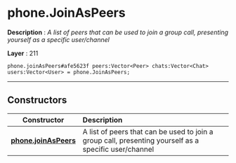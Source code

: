 # phone.JoinAsPeers

**Description** : *A list of peers that can be used to join a group call, presenting yourself as a specific user/channel*

**Layer** : 211

```tl
phone.joinAsPeers#afe5623f peers:Vector<Peer> chats:Vector<Chat> users:Vector<User> = phone.JoinAsPeers;
```

---

## Constructors

| Constructor | Description |
| :---: | :--- |
| [**phone.joinAsPeers**](constructor/phone.joinAsPeers) | A list of peers that can be used to join a group call, presenting yourself as a specific user/channel |